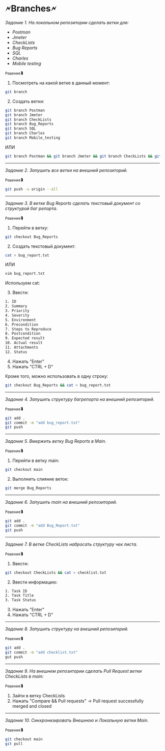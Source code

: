 # **🗲Branches🗲**

*Задание 1. На локальном репозитории сделать ветки для:*
+ *Postman*
+ *Jmeter* 
+ *CheckLists* 
+ *Bug Reports*
+ *SQL* 
+ *Charles* 
+ *Mobile testing* 

`Решение`⮯

1. Посмотреть на какой ветке в данный момент:
   
```bash
git branch
```

2. Создать ветки:

```bash
git branch Postman
git branch Jmeter
git branch CheckLists
git branch Bug_Reports
git branch SQL
git branch Charles
git branch Mobile_testing
```

ИЛИ

```bash
git branch Postman && git branch Jmeter && git branch CheckLists && git branch Bug_Reports && git branch SQL && git branch Charles && git branch Mobile_testing
```
---

*Задание 2. Запушить все ветки на внешний репозиторий.*

`Решение`⮯

```bash
git push -u origin --all
```
---

*Задание 3. В ветке Bug Reports сделать текстовый документ со структурой баг репорта.*

`Решение`⮯

1. Перейти в ветку:

```bash
git checkout Bug_Reports 
```

2. Создать текстовый документ:

```bash
cat > bug_report.txt
```

ИЛИ

```bash
vim bug_report.txt
```

Используем cat:

3. Ввести:

```txt
1. ID
2. Summary 
3. Priority
4. Severity
5. Environment
6. Precondition
7. Steps to Reproduce
8. Postcondition
9. Expected result
10. Actual result
11. Attachments
12. Status
```

4. Нажать "Enter"
5. Нажать "CTRL + D"

Кроме того, можно использовать в одну строку:

```bash
git checkout Bug_Reports && cat > bug_report.txt
```
---

*Задание 4. Запушить структуру багрепорта на внешний репозиторий.*

`Решение`⮯

```bash
git add .
git commit -m "add bug_report.txt"
git push
```
---

*Задание 5. Вмержить ветку Bug Reports в Main.*

`Решение`⮯

1. Перейти в ветку main:

```bash
git checkout main
```

2. Выполнить слияние веток:

```bash
git merge Bug_Reports
```
---

*Задание 6. Запушить main на внешний репозиторий.*

`Решение`⮯

```bash
git add .
git commit -m "add Bug_Report.txt"
git push
```
---

*Задание 7. В ветке CheckLists набросать структуру чек листа.*

`Решение`⮯

1. Ввести:
   
```bash
git checkout CheckLists && cat > checklist.txt
```

2. Ввести информацию:

```txt
1. Task ID
2. Task Title
3. Task Status
```

3. Нажать "Enter"
4. Нажать "CTRL + D"
---

*Задание 8. Запушить структуру на внешний репозиторий.*

`Решение`⮯

```bash
git add .
git commit -m "add checklist.txt"
gut push
```
---

*Задание 9. На внешнем репозитории сделать Pull Request ветки CheckLists в main:*

`Решение`⮯

1. Зайти в ветку CheckLists
2. Нажать "Compare && Pull requests" -> Pull request successfully merged and closed
---

*Задание 10. Синхронизировать Внешнюю и Локальную ветки Main.*

`Решение`⮯

```bash
git checkout main
git pull
```
